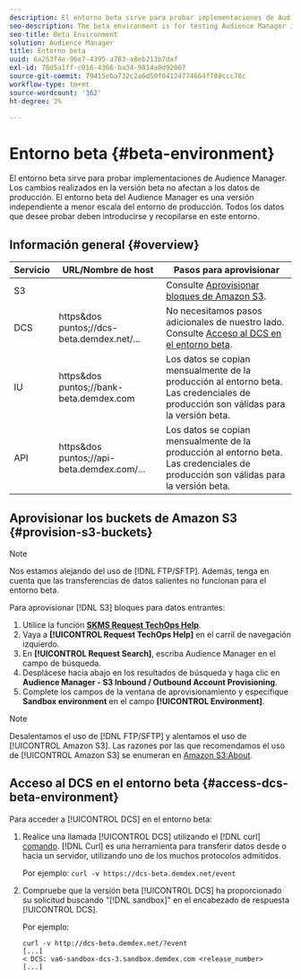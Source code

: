 ```yaml
---
description: El entorno beta sirve para probar implementaciones de Audience Manager. Los cambios realizados en la versión beta no afectan a los datos de producción. El entorno beta del Audience Manager es una versión independiente a menor escala del entorno de producción. Todos los datos que desee probar deben introducirse y recopilarse en este entorno.
seo-description: The beta environment is for testing Audience Manager implementations. Changes made in beta do not affect production data. The Audience Manager beta environment is a smaller-scale, standalone version of the production environment. All the data that you want to test must be entered and collected in this environment.
seo-title: Beta Environment
solution: Audience Manager
title: Entorno beta
uuid: 6a253f4e-96e7-4395-a783-a8eb213b7daf
exl-id: 78d5a1ff-c016-4366-ba34-9814a0d92067
source-git-commit: 79415eba732c2a6d50f04124774664f788ccc78c
workflow-type: tm+mt
source-wordcount: '362'
ht-degree: 3%

---
```


# Entorno beta {#beta-environment}

El entorno beta sirve para probar implementaciones de Audience Manager. Los cambios realizados en la versión beta no afectan a los datos de producción. El entorno beta del Audience Manager es una versión independiente a menor escala del entorno de producción. Todos los datos que desee probar deben introducirse y recopilarse en este entorno.

## Información general {#overview}

<!-- beta_environment_admin.xml -->

| Servicio | URL/Nombre de host | Pasos para aprovisionar |
|--- |--- |--- |
| S3 |  | Consulte [Aprovisionar bloques de Amazon S3](admin-beta-environment.md#provision-s3-buckets). |
| DCS | https&amp;dos puntos;//dcs-beta.demdex.net/... | No necesitamos pasos adicionales de nuestro lado. Consulte [Acceso al DCS en el entorno beta](admin-beta-environment.md#access-dcs-beta-environment). |
| IU | https&amp;dos puntos;//bank-beta.demdex.com | Los datos se copian mensualmente de la producción al entorno beta. Las credenciales de producción son válidas para la versión beta. |
| API | https&amp;dos puntos;//api-beta.demdex.com/... | Los datos se copian mensualmente de la producción al entorno beta. Las credenciales de producción son válidas para la versión beta. |

## Aprovisionar los buckets de Amazon S3 {#provision-s3-buckets}

>[!NOTE]
>
>Nos estamos alejando del uso de [!DNL FTP/SFTP]. Además, tenga en cuenta que las transferencias de datos salientes no funcionan para el entorno beta.

Para aprovisionar [!DNL S3] bloques para datos entrantes:

1. Utilice la función [**SKMS Request TechOps Help**](https://skms.adobe.com/).
1. Vaya a **[!UICONTROL Request TechOps Help]** en el carril de navegación izquierdo.
1. En **[!UICONTROL Request Search]**, escriba Audience Manager en el campo de búsqueda.
1. Desplácese hacia abajo en los resultados de búsqueda y haga clic en **Audience Manager - S3 Inbound / Outbound Account Provisioning**.
1. Complete los campos de la ventana de aprovisionamiento y especifique **Sandbox environment** en el campo **[!UICONTROL Environment]**.

>[!NOTE]
>
>Desalentamos el uso de [!DNL FTP/SFTP] y alentamos el uso de [!UICONTROL Amazon S3]. Las razones por las que recomendamos el uso de [!UICONTROL Amazon S3] se enumeran en [Amazon S3:About](https://experienceleague.adobe.com/docs/audience-manager/user-guide/reference/amazon-s3.html).

## Acceso al DCS en el entorno beta {#access-dcs-beta-environment}

Para acceder a [!UICONTROL DCS] en el entorno beta:

1. Realice una llamada [!UICONTROL DCS] utilizando el [!DNL curl] [comando](https://curl.haxx.se/docs/manpage.html). [!DNL Curl] es una herramienta para transferir datos desde o hacia un servidor, utilizando uno de los muchos protocolos admitidos.

   Por ejemplo: `curl -v https://dcs-beta.demdex.net/event`

1. Compruebe que la versión beta [!UICONTROL DCS] ha proporcionado su solicitud buscando &quot;[!DNL sandbox]&quot; en el encabezado de respuesta [!UICONTROL DCS].

   Por ejemplo:

   ```
   curl -v http://dcs-beta.demdex.net/?event
   [...]
   < DCS: va6-sandbox-dcs-3.sandbox.demdex.com <release_number>
   [...]
   ```

<!--
1. Determine the load balancer's endpoint IP addresses.

   Run the `dig` [command](https://en.wikipedia.org/wiki/Dig_(command)) to determine the IP address of the nearest load balancer. The `dig` command queries the Domain Name System and returns the name and IP addresses of the Audience Manager [!UICONTROL Data Collection Servers (DCS)].

   ```
   dig dcs-beta.demdex.net
   ...
   dcs-sandbox-1754093861.us-east-1.elb.amazonaws.com. 60 IN A 52.87.15.51
   dcs-sandbox-1754093861.us-east-1.elb.amazonaws.com. 60 IN A 50.16.150.8
   dcs-sandbox-1754093861.us-east-1.elb.amazonaws.com. 60 IN A 52.2.228.100
   ```

1. Using one of the addresses in the above table, add a static DNS entry in the [!DNL `/etc/hosts`] file.

   On Windows, modify [!DNL `c:\WINDOWS\system32\drivers\etc\hosts`].

   For example:

[!DNL `52.87.15.51 samplepartner.demdex.net`]

   >[!NOTE]
   >
   >The addresses change occasionally, so you must keep your [!DNL /etc/hosts] file up to date.

   Additionally, if you need to set up ID synchronization, you must add a similar entry for [!DNL dpm.demdex.net.]

[!DNL `52.87.15.51 dpm.demdex.net`] [!DNL]. 

1. Make a [!UICONTROL DCS] call, using the `curl` [command](https://curl.haxx.se/docs/manpage.html). Curl is a tool to transfer data from or to a server, using one of many supported protocols.

   For example:

[!DNL `https://<domain>/event?product=camera`] 

1. Verify that your request was served by the beta [!UICONTROL DCS] by looking for "sandbox" in the [!UICONTROL DCS] response header.

   For example:

   ```
   curl -v https://dcs-beta.demdex.net/?event
   [...]
   < DCS: va6-sandbox-dcs-3.sandbox.demdex.com <release_number>
   [...]
   ```
-->
